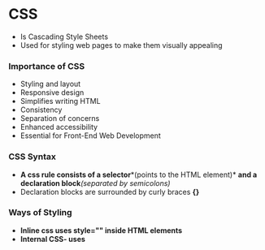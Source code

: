 # **CSS**

* Is Cascading Style Sheets
* Used for styling web pages to make them visually appealing

### 

### **Importance of CSS**

* Styling and layout
* Responsive design
* Simplifies writing HTML
* Consistency
* Separation of concerns
* Enhanced accessibility
* Essential for Front-End Web Development



### **CSS Syntax**

* **A css rule consists of a selector***(points to the HTML element)* <b>and a declaration block</b>*(separated by semicolons)*
* Declaration blocks are surrounded by curly braces **{}**



### **Ways of Styling**

* **Inline css uses style="" inside HTML elements**
* **Internal CSS- uses <style> tag on the head tag**
* **External CSS- use the <link> tag**



### **Best Practices**

* **Use external css for most projects**
* **Avoid using inline CSS**
* **You can use internal css for one page projects**



### **CSS Selectors**

* **Are patterns used to identify the HTML elements**
* **class selectors- Can be shared by multiple elements**
* **ID selector - Belongs to only one element**
* **Type/Element selector**
* **Universal Selector**



### **Color**

* **Adds color to text**
* **Opacity**
* **rgb- red, green, and blue**
* **Hex- use 0-9 and A-F> Start with #**
* **HSL-  Hue, saturation and light**
* **rgba- red, green, blue, and alpha parameter for opacity**
* **Transparent value**



### **CSS Back-ground properties**

* **background-color - adds a solid color**
* **background-image - adds an image as the page background**
* **background-position Positions the image - top/bottom**
* **background-size - auto, cover, contain**
* 



